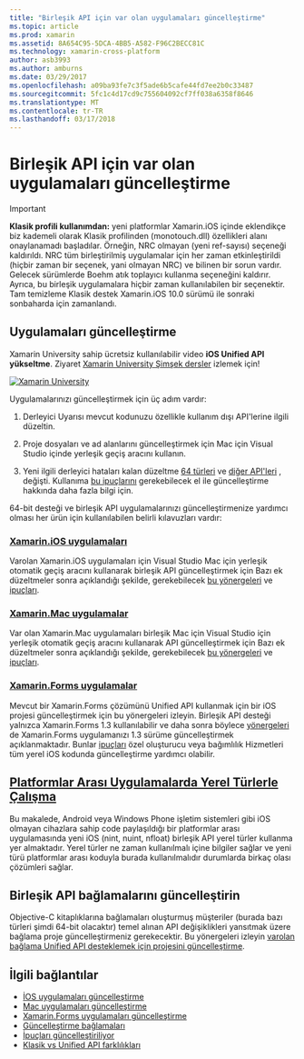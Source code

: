 ```yaml
---
title: "Birleşik API için var olan uygulamaları güncelleştirme"
ms.topic: article
ms.prod: xamarin
ms.assetid: 8A654C95-5DCA-4BB5-A582-F96C2BECC81C
ms.technology: xamarin-cross-platform
author: asb3993
ms.author: amburns
ms.date: 03/29/2017
ms.openlocfilehash: a09ba93fe7c3f5ade6b5cafe44fd7ee2b0c33487
ms.sourcegitcommit: 5fc1c4d17cd9c755604092cf7ff038a6358f8646
ms.translationtype: MT
ms.contentlocale: tr-TR
ms.lasthandoff: 03/17/2018
---
```

# <a name="updating-existing-apps-to-the-unified-api"></a>Birleşik API için var olan uygulamaları güncelleştirme

> [!IMPORTANT]
> **Klasik profili kullanımdan:** yeni platformlar Xamarin.iOS içinde eklendikçe biz kademeli olarak Klasik profilinden (monotouch.dll) özellikleri alanı onaylanamadı başladılar. Örneğin, NRC olmayan (yeni ref-sayısı) seçeneği kaldırıldı. NRC tüm birleştirilmiş uygulamalar için her zaman etkinleştirildi (hiçbir zaman bir seçenek, yani olmayan NRC) ve bilinen bir sorun vardır. Gelecek sürümlerde Boehm atık toplayıcı kullanma seçeneğini kaldırır. Ayrıca, bu birleşik uygulamalara hiçbir zaman kullanılabilen bir seçenektir. Tam temizleme Klasik destek Xamarin.iOS 10.0 sürümü ile sonraki sonbaharda için zamanlandı.




## <a name="how-to-update-your-apps"></a>Uygulamaları güncelleştirme

Xamarin University sahip ücretsiz kullanılabilir video **iOS Unified API yükseltme**. Ziyaret [Xamarin University Şimşek dersler](http://university.xamarin.com/lightninglectures) izlemek için!

[ ![](updating-apps-images/xamu-video-sml.png "Xamarin University")](http://university.xamarin.com/lightninglectures)

Uygulamalarınızı güncelleştirmek için üç adım vardır:

1. Derleyici Uyarısı mevcut kodunuzu özellikle kullanım dışı API'lerine ilgili düzeltin.

2. Proje dosyaları ve ad alanlarını güncelleştirmek için Mac için Visual Studio içinde yerleşik geçiş aracını kullanın.

3. Yeni ilgili derleyici hataları kalan düzeltme [64 türleri](~/cross-platform/macios/nativetypes.md) ve [diğer API'leri](~/cross-platform/macios/unified/index.md#deprecated-typos) , değişti. Kullanıma [bu ipuçlarını](~/cross-platform/macios/unified/updating-tips.md) gerekebilecek el ile güncelleştirme hakkında daha fazla bilgi için.

64-bit desteği ve birleşik API uygulamalarınızı güncelleştirmenize yardımcı olması her ürün için kullanılabilen belirli kılavuzları vardır:

### <a name="xamarinios-appscross-platformmaciosunifiedupdating-ios-appsmd"></a>[Xamarin.iOS uygulamaları](~/cross-platform/macios/unified/updating-ios-apps.md)

Varolan Xamarin.iOS uygulamaları için Visual Studio Mac için yerleşik otomatik geçiş aracını kullanarak birleşik API güncelleştirmek için Bazı ek düzeltmeler sonra açıklandığı şekilde, gerekebilecek [bu yönergeleri](~/cross-platform/macios/unified/updating-ios-apps.md) ve [ipuçları](~/cross-platform/macios/unified/updating-tips.md).

###  <a name="xamarinmac-appscross-platformmaciosunifiedupdating-mac-appsmd"></a>[Xamarin.Mac uygulamalar](~/cross-platform/macios/unified/updating-mac-apps.md)

Var olan Xamarin.Mac uygulamaları birleşik Mac için Visual Studio için yerleşik otomatik geçiş aracını kullanarak API güncelleştirmek için Bazı ek düzeltmeler sonra açıklandığı şekilde, gerekebilecek [bu yönergeleri](~/cross-platform/macios/unified/updating-mac-apps.md) ve [ipuçları](~/cross-platform/macios/unified/updating-tips.md).

###  <a name="xamarinforms-appscross-platformmaciosunifiedupdating-xamarin-forms-appsmd"></a>[Xamarin.Forms uygulamalar](~/cross-platform/macios/unified/updating-xamarin-forms-apps.md)

Mevcut bir Xamarin.Forms çözümünü Unified API kullanmak için bir iOS projesi güncelleştirmek için bu yönergeleri izleyin. Birleşik API desteği yalnızca Xamarin.Forms 1.3 kullanılabilir ve daha sonra böylece [yönergeleri](~/cross-platform/macios/unified/updating-xamarin-forms-apps.md) de Xamarin.Forms uygulamanızı 1.3 sürüme güncelleştirmek açıklanmaktadır. Bunlar [ipuçları](~/cross-platform/macios/unified/updating-tips.md) özel oluşturucu veya bağımlılık Hizmetleri tüm yerel iOS kodunda güncelleştirme yardımcı olabilir.

## <a name="working-with-native-types-in-cross-platform-appscross-platformmaciosnativetypesmd"></a>[Platformlar Arası Uygulamalarda Yerel Türlerle Çalışma](~/cross-platform/macios/nativetypes.md)

Bu makalede, Android veya Windows Phone işletim sistemleri gibi iOS olmayan cihazlara sahip code paylaşıldığı bir platformlar arası uygulamasında yeni iOS (nint, nuint, nfloat) birleşik API yerel türler kullanma yer almaktadır. Yerel türler ne zaman kullanılmalı içine bilgiler sağlar ve yeni türü platformlar arası koduyla burada kullanılmalıdır durumlarda birkaç olası çözümleri sağlar.

## <a name="update-bindings-to-the-unified-api"></a>Birleşik API bağlamalarını güncelleştirin

Objective-C kitaplıklarına bağlamaları oluşturmuş müşteriler (burada bazı türleri şimdi 64-bit olacaktır) temel alınan API değişiklikleri yansıtmak üzere bağlama proje güncelleştirmeniz gerekecektir.
Bu yönergeleri izleyin [varolan bağlama Unified API desteklemek için projesini güncelleştirme](~/cross-platform/macios/unified/update-binding.md).




## <a name="related-links"></a>İlgili bağlantılar

- [İOS uygulamaları güncelleştirme](~/cross-platform/macios/unified/updating-ios-apps.md)
- [Mac uygulamaları güncelleştirme](~/cross-platform/macios/unified/updating-mac-apps.md)
- [Xamarin.Forms uygulamaları güncelleştirme](~/cross-platform/macios/unified/updating-xamarin-forms-apps.md)
- [Güncelleştirme bağlamaları](~/cross-platform/macios/unified/update-binding.md)
- [İpuçları güncelleştiriliyor](~/cross-platform/macios/unified/updating-tips.md)
- [Klasik vs Unified API farklılıkları](https://developer.xamarin.com/releases/ios/api_changes/classic-vs-unified-8.6.0/)
